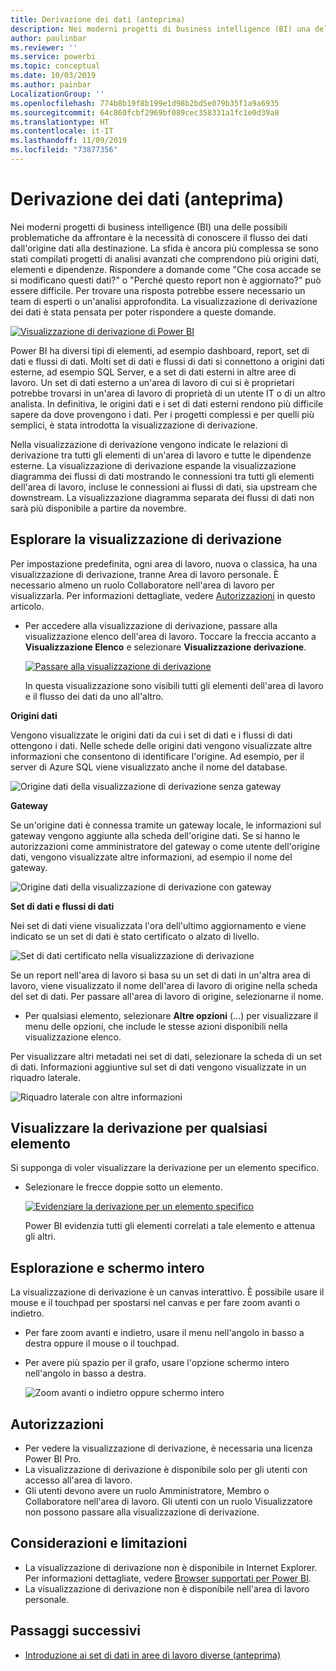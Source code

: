 ```yaml
---
title: Derivazione dei dati (anteprima)
description: Nei moderni progetti di business intelligence (BI) una delle principali problematiche affrontate da molti clienti è la necessità di conoscere il flusso dei dati dall'origine dati alla destinazione.
author: paulinbar
ms.reviewer: ''
ms.service: powerbi
ms.topic: conceptual
ms.date: 10/03/2019
ms.author: painbar
LocalizationGroup: ''
ms.openlocfilehash: 774b8b19f8b199e1d98b2bd5e079b35f1a9a6935
ms.sourcegitcommit: 64c860fcbf2969bf089cec358331a1fc1e0d39a8
ms.translationtype: HT
ms.contentlocale: it-IT
ms.lasthandoff: 11/09/2019
ms.locfileid: "73877356"
---
```

# <a name="data-lineage-preview"></a>Derivazione dei dati (anteprima)
Nei moderni progetti di business intelligence (BI) una delle possibili problematiche da affrontare è la necessità di conoscere il flusso dei dati dall'origine dati alla destinazione. La sfida è ancora più complessa se sono stati compilati progetti di analisi avanzati che comprendono più origini dati, elementi e dipendenze.  Rispondere a domande come "Che cosa accade se si modificano questi dati?" o "Perché questo report non è aggiornato?" può essere difficile. Per trovare una risposta potrebbe essere necessario un team di esperti o un'analisi approfondita. La visualizzazione di derivazione dei dati è stata pensata per poter rispondere a queste domande.

[ ![Visualizzazione di derivazione di Power BI](media/service-data-lineage/power-bi-lineage-view-cropped.png) ](media/service-data-lineage/power-bi-lineage-view-full-size.png#lightbox)
 
Power BI ha diversi tipi di elementi, ad esempio dashboard, report, set di dati e flussi di dati. Molti set di dati e flussi di dati si connettono a origini dati esterne, ad esempio SQL Server, e a set di dati esterni in altre aree di lavoro. Un set di dati esterno a un'area di lavoro di cui si è proprietari potrebbe trovarsi in un'area di lavoro di proprietà di un utente IT o di un altro analista. In definitiva, le origini dati e i set di dati esterni rendono più difficile sapere da dove provengono i dati. Per i progetti complessi e per quelli più semplici, è stata introdotta la visualizzazione di derivazione. 

Nella visualizzazione di derivazione vengono indicate le relazioni di derivazione tra tutti gli elementi di un'area di lavoro e tutte le dipendenze esterne. La visualizzazione di derivazione espande la visualizzazione diagramma dei flussi di dati mostrando le connessioni tra tutti gli elementi dell'area di lavoro, incluse le connessioni ai flussi di dati, sia upstream che downstream. La visualizzazione diagramma separata dei flussi di dati non sarà più disponibile a partire da novembre.

## <a name="explore-lineage-view"></a>Esplorare la visualizzazione di derivazione

Per impostazione predefinita, ogni area di lavoro, nuova o classica, ha una visualizzazione di derivazione, tranne Area di lavoro personale. È necessario almeno un ruolo Collaboratore nell'area di lavoro per visualizzarla. Per informazioni dettagliate, vedere [Autorizzazioni](#permissions) in questo articolo. 

- Per accedere alla visualizzazione di derivazione, passare alla visualizzazione elenco dell'area di lavoro. Toccare la freccia accanto a **Visualizzazione Elenco** e selezionare **Visualizzazione derivazione**.

    [ ![Passare alla visualizzazione di derivazione](media/service-data-lineage/power-bi-lineage-list-view-cropped.png) ](media/service-data-lineage/power-bi-lineage-list-view.png#lightbox)

    In questa visualizzazione sono visibili tutti gli elementi dell'area di lavoro e il flusso dei dati da uno all'altro.

**Origini dati**

Vengono visualizzate le origini dati da cui i set di dati e i flussi di dati ottengono i dati. Nelle schede delle origini dati vengono visualizzate altre informazioni che consentono di identificare l'origine. Ad esempio, per il server di Azure SQL viene visualizzato anche il nome del database.

![Origine dati della visualizzazione di derivazione senza gateway](media/service-data-lineage/power-bi-lineage-data-source-no-gateway.png)
 
**Gateway**

Se un'origine dati è connessa tramite un gateway locale, le informazioni sul gateway vengono aggiunte alla scheda dell'origine dati. Se si hanno le autorizzazioni come amministratore del gateway o come utente dell'origine dati, vengono visualizzate altre informazioni, ad esempio il nome del gateway.

![Origine dati della visualizzazione di derivazione con gateway](media/service-data-lineage/power-bi-lineage-data-source-with-gateway.png)

**Set di dati e flussi di dati**
 
Nei set di dati viene visualizzata l'ora dell'ultimo aggiornamento e viene indicato se un set di dati è stato certificato o alzato di livello.

![Set di dati certificato nella visualizzazione di derivazione](media/service-data-lineage/power-bi-lineage-external-certified-dataset.png)
 
Se un report nell'area di lavoro si basa su un set di dati in un'altra area di lavoro, viene visualizzato il nome dell'area di lavoro di origine nella scheda del set di dati. Per passare all'area di lavoro di origine, selezionarne il nome.
 
- Per qualsiasi elemento, selezionare **Altre opzioni** (...) per visualizzare il menu delle opzioni, che include le stesse azioni disponibili nella visualizzazione elenco.
  
Per visualizzare altri metadati nei set di dati, selezionare la scheda di un set di dati. Informazioni aggiuntive sul set di dati vengono visualizzate in un riquadro laterale.

![Riquadro laterale con altre informazioni](media/service-data-lineage/power-bi-lineage-side-pane.png)
 
## <a name="show-lineage-for-any-artifact"></a>Visualizzare la derivazione per qualsiasi elemento 

Si supponga di voler visualizzare la derivazione per un elemento specifico.

- Selezionare le frecce doppie sotto un elemento.

    [ ![Evidenziare la derivazione per un elemento specifico](media/service-data-lineage/power-bi-lineage-highlight-cropped.png) ](media/service-data-lineage/power-bi-lineage-highlight-full-size.png#lightbox)

    Power BI evidenzia tutti gli elementi correlati a tale elemento e attenua gli altri. 

## <a name="navigation-and-full-screen"></a>Esplorazione e schermo intero 

La visualizzazione di derivazione è un canvas interattivo. È possibile usare il mouse e il touchpad per spostarsi nel canvas e per fare zoom avanti o indietro.  

- Per fare zoom avanti e indietro, usare il menu nell'angolo in basso a destra oppure il mouse o il touchpad. 

- Per avere più spazio per il grafo, usare l'opzione schermo intero nell'angolo in basso a destra. 

    ![Zoom avanti o indietro oppure schermo intero](media/service-data-lineage/power-bi-lineage-zoom-full-screen.png)

## <a name="permissions"></a>Autorizzazioni

- Per vedere la visualizzazione di derivazione, è necessaria una licenza Power BI Pro.
- La visualizzazione di derivazione è disponibile solo per gli utenti con accesso all'area di lavoro.
- Gli utenti devono avere un ruolo Amministratore, Membro o Collaboratore nell'area di lavoro. Gli utenti con un ruolo Visualizzatore non possono passare alla visualizzazione di derivazione.

## <a name="considerations-and-limitations"></a>Considerazioni e limitazioni

- La visualizzazione di derivazione non è disponibile in Internet Explorer. Per informazioni dettagliate, vedere [Browser supportati per Power BI](power-bi-browsers.md).
- La visualizzazione di derivazione non è disponibile nell'area di lavoro personale.

## <a name="next-steps"></a>Passaggi successivi

- [Introduzione ai set di dati in aree di lavoro diverse (anteprima)](service-datasets-across-workspaces.md)
